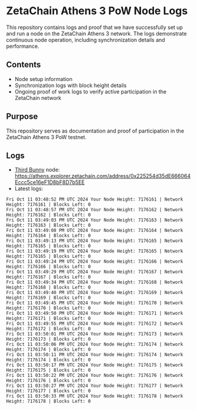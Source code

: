 # ZetaChain Athens 3 PoW Node Logs
This repository contains logs and proof that we have successfully set up and run a node on the ZetaChain Athens 3 network. The logs demonstrate continuous node operation, including synchronization details and performance.

## Contents
- Node setup information
- Synchronization logs with block height details
- Ongoing proof of work logs to verify active participation in the ZetaChain network

## Purpose
This repository serves as documentation and proof of participation in the ZetaChain Athens 3 PoW testnet.

## Logs

- [Third Bunny](https://thirdbunny.xyz/) node: https://athens.explorer.zetachain.com/address/0x225254d35dE666064Eccc5ce16eF1D8bF8D7b5EE
- Latest logs:
```
Fri Oct 11 03:48:52 PM UTC 2024 Your Node Height: 7176161 | Network Height: 7176161 | Blocks Left: 0
Fri Oct 11 03:48:57 PM UTC 2024 Your Node Height: 7176162 | Network Height: 7176162 | Blocks Left: 0
Fri Oct 11 03:49:03 PM UTC 2024 Your Node Height: 7176163 | Network Height: 7176163 | Blocks Left: 0
Fri Oct 11 03:49:08 PM UTC 2024 Your Node Height: 7176164 | Network Height: 7176164 | Blocks Left: 0
Fri Oct 11 03:49:13 PM UTC 2024 Your Node Height: 7176165 | Network Height: 7176165 | Blocks Left: 0
Fri Oct 11 03:49:19 PM UTC 2024 Your Node Height: 7176165 | Network Height: 7176165 | Blocks Left: 0
Fri Oct 11 03:49:24 PM UTC 2024 Your Node Height: 7176166 | Network Height: 7176166 | Blocks Left: 0
Fri Oct 11 03:49:29 PM UTC 2024 Your Node Height: 7176167 | Network Height: 7176167 | Blocks Left: 0
Fri Oct 11 03:49:34 PM UTC 2024 Your Node Height: 7176168 | Network Height: 7176168 | Blocks Left: 0
Fri Oct 11 03:49:40 PM UTC 2024 Your Node Height: 7176169 | Network Height: 7176169 | Blocks Left: 0
Fri Oct 11 03:49:45 PM UTC 2024 Your Node Height: 7176170 | Network Height: 7176170 | Blocks Left: 0
Fri Oct 11 03:49:50 PM UTC 2024 Your Node Height: 7176171 | Network Height: 7176171 | Blocks Left: 0
Fri Oct 11 03:49:55 PM UTC 2024 Your Node Height: 7176172 | Network Height: 7176172 | Blocks Left: 0
Fri Oct 11 03:50:01 PM UTC 2024 Your Node Height: 7176173 | Network Height: 7176173 | Blocks Left: 0
Fri Oct 11 03:50:06 PM UTC 2024 Your Node Height: 7176174 | Network Height: 7176174 | Blocks Left: 0
Fri Oct 11 03:50:11 PM UTC 2024 Your Node Height: 7176174 | Network Height: 7176174 | Blocks Left: 0
Fri Oct 11 03:50:17 PM UTC 2024 Your Node Height: 7176175 | Network Height: 7176175 | Blocks Left: 0
Fri Oct 11 03:50:22 PM UTC 2024 Your Node Height: 7176176 | Network Height: 7176176 | Blocks Left: 0
Fri Oct 11 03:50:27 PM UTC 2024 Your Node Height: 7176177 | Network Height: 7176177 | Blocks Left: 0
Fri Oct 11 03:50:33 PM UTC 2024 Your Node Height: 7176178 | Network Height: 7176178 | Blocks Left: 0
```
